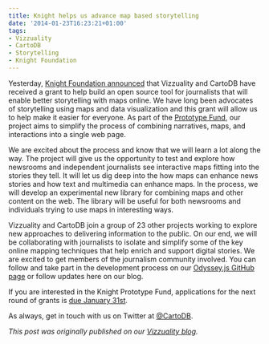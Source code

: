 ```yaml
---
title: Knight helps us advance map based storytelling
date: '2014-01-23T16:23:21+01:00'
tags:
- Vizzuality
- CartoDB
- Storytelling
- Knight Foundation
---
```


Yesterday, <a href="http://www.knightfoundation.org/blogs/knightblog/2014/1/22/testable-moment-for-media-innovation/">Knight Foundation announced</a> that Vizzuality and CartoDB have received a grant to help build an open source tool for journalists that will enable better storytelling with maps online. We have long been advocates of storytelling using maps and data visualization and this grant will allow us to help make it easier for everyone. As part of the <a href="http://www.knightfoundation.org/prototype/">Prototype Fund</a>, our project aims to simplify the process of combining narratives, maps, and interactions into a single web page.

We are excited about the process and know that we will learn a lot along the way. The project will give us the opportunity to test and explore how newsrooms and independent journalists see interactive maps fitting into the stories they tell. It will let us dig deep into the how maps can enhance news stories and how text and multimedia can enhance maps. In the process, we will develop an experimental new library for combining maps and other content on the web. The library will be useful for both newsrooms and individuals trying to use maps in interesting ways.

Vizzuality and CartoDB join a group of 23 other projects working to explore new approaches to delivering information to the public. On our end, we will be collaborating with journalists to isolate and simplify some of the key online mapping techniques that help enrich and support digital stories. We are excited to get members of the journalism community involved. You can follow and take part in the development process on our <a href="https://github.com/CartoDB/odyssey.js">Odyssey.js GitHub page</a> or follow updates here on our blog.

If you are interested in the Knight Prototype Fund, applications for the next round of grants is <a href="http://www.knightfoundation.org/prototype/">due January 31st</a>.

As always, get in touch with us on Twitter at <a href="https://twitter.com/cartodb">@CartoDB</a>. 

_This post was originally published on our <a href="http://blog.vizzuality.com/post/74280825314/knight-helps-us-advance-map-based-storytelling">Vizzuality blog</a>._
